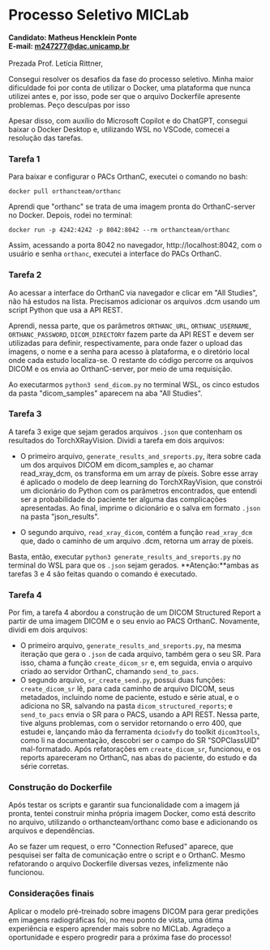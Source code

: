 # Processo Seletivo MICLab
**Candidato: Matheus Hencklein Ponte**<br>
**E-mail: m247277@dac.unicamp.br**<br><br>
Prezada Prof. Letícia Rittner,<br>

Consegui resolver os desafios da fase do processo seletivo. Minha maior dificuldade foi por conta de utilizar o Docker, uma plataforma que nunca utilizei antes e, por isso, pode ser que o arquivo Dockerfile apresente problemas. Peço desculpas por isso<br>

Apesar disso, com auxílio do Microsoft Copilot e do ChatGPT, consegui baixar o Docker Desktop e, utilizando WSL no VSCode, comecei a resolução das tarefas. <br>

### Tarefa 1
Para baixar e configurar o PACs OrthanC, executei o comando no bash:<br>

`docker pull orthancteam/orthanc`<br>

Aprendi que "orthanc" se trata de uma imagem pronta do OrthanC-server no Docker. Depois, rodei no terminal:<br>

`docker run -p 4242:4242 -p 8042:8042 --rm orthancteam/orthanc`<br>

Assim, acessando a porta 8042 no navegador, http://localhost:8042, com o usuário e senha `orthanc`, executei a interface do PACs OrthanC.

### Tarefa 2
Ao acessar a interface do OrthanC via navegador e clicar em "All Studies", não há estudos na lista. Precisamos adicionar os arquivos .dcm usando um script Python que usa a API REST.<br>

Aprendi, nessa parte, que os parâmetros `ORTHANC_URL`, `ORTHANC_USERNAME`, `ORTHANC_PASSWORD`, `DICOM_DIRECTORY` fazem parte da API REST e devem ser utilizadas para definir, respectivamente, para onde fazer o upload das imagens, o nome e a senha para acesso à plataforma, e o diretório local onde cada estudo localiza-se. O restante do código percorre os arquivos DICOM e os envia ao OrthanC-server, por meio de uma requisição.<br>

Ao executarmos `python3 send_dicom.py` no terminal WSL, os cinco estudos da pasta "dicom_samples" aparecem na aba "All Studies".

### Tarefa 3
A tarefa 3 exige que sejam gerados arquivos `.json` que contenham os resultados do TorchXRayVision. Dividi a tarefa em dois arquivos:<br>

- O primeiro arquivo, `generate_results_and_sreports.py`, itera sobre cada um dos arquivos DICOM em dicom_samples e, ao chamar read_xray_dcm, os transforma em um array de píxeis. Sobre esse array é aplicado o modelo de deep learning do TorchXRayVision, que constrói um dicionário do Python com os parâmetros encontrados, que entendi ser a probabilidade do paciente ter alguma das complicações apresentadas. Ao final, imprime o dicionário e o salva em formato `.json` na pasta "json_results". <br>

- O segundo arquivo, `read_xray_dicom`, contém a função `read_xray_dcm` que, dado o caminho de um arquivo .dcm, retorna um array de píxeis.<br>

Basta, então, executar `python3 generate_results_and_sreports.py` no terminal do WSL para que os `.json` sejam gerados. **Atenção:**ambas as tarefas 3 e 4 são feitas quando o comando é executado.

### Tarefa 4
Por fim, a tarefa 4 abordou a construção de um DICOM Structured Report a partir de uma imagem DICOM e o seu envio ao PACS OrthanC. Novamente, dividi em dois arquivos:<br>
- O primeiro arquivo, `generate_results_and_sreports.py`, na mesma iteração que gera o `.json` de cada arquivo, também gera o seu SR. Para isso, chama a função `create_dicom_sr` e, em seguida, envia o arquivo criado ao servidor OrthanC, chamando `send_to_pacs`.
- O segundo arquivo, `sr_create_send.py`, possui duas funções: `create_dicom_sr` lê, para cada caminho de arquivo DICOM, seus metadados, incluindo nome de paciente, estudo e série atual, e o adiciona no SR, salvando na pasta `dicom_structured_reports`; e `send_to_pacs` envia o SR para o PACS, usando a API REST. 
Nessa parte, tive alguns problemas, com o servidor retornando o erro 400, que estudei e, lançando mão da ferramenta `dciodvfy` do toolkit `dicom3tools`, como li na documentação, descobri ser o campo do SR "SOPClassUID" mal-formatado. Após refatorações em `create_dicom_sr`, funcionou, e os reports apareceram no OrthanC, nas abas do paciente, do estudo e da série corretas.

### Construção do Dockerfile
Após testar os scripts e garantir sua funcionalidade com a imagem já pronta, tentei construir minha própria imagem Docker, como está descrito no arquivo, utilizando o orthancteam/orthanc como base e adicionando os arquivos e dependências.<br>

Ao se fazer um request, o erro "Connection Refused" aparece, que pesquisei ser falta de comunicação entre o script e o OrthanC. Mesmo refatorando o arquivo Dockerfile diversas vezes, infelizmente não funcionou.

### Considerações finais
Aplicar o modelo pré-treinado sobre imagens DICOM para gerar predições em imagens radiográficas foi, no meu ponto de vista, uma ótima experiência e espero aprender mais sobre no MICLab. Agradeço a oportunidade e espero progredir para a próxima fase do processo!








